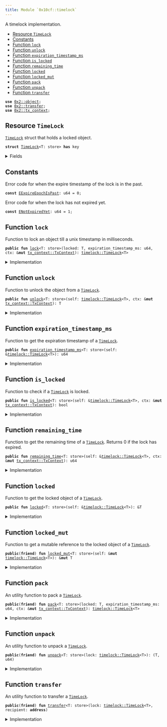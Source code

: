 ```yaml
---
title: Module `0x10cf::timelock`
---
```


A timelock implementation.


-  [Resource `TimeLock`](#0x10cf_timelock_TimeLock)
-  [Constants](#@Constants_0)
-  [Function `lock`](#0x10cf_timelock_lock)
-  [Function `unlock`](#0x10cf_timelock_unlock)
-  [Function `expiration_timestamp_ms`](#0x10cf_timelock_expiration_timestamp_ms)
-  [Function `is_locked`](#0x10cf_timelock_is_locked)
-  [Function `remaining_time`](#0x10cf_timelock_remaining_time)
-  [Function `locked`](#0x10cf_timelock_locked)
-  [Function `locked_mut`](#0x10cf_timelock_locked_mut)
-  [Function `pack`](#0x10cf_timelock_pack)
-  [Function `unpack`](#0x10cf_timelock_unpack)
-  [Function `transfer`](#0x10cf_timelock_transfer)


<pre><code><b>use</b> <a href="../iota-framework/object.md#0x2_object">0x2::object</a>;
<b>use</b> <a href="../iota-framework/transfer.md#0x2_transfer">0x2::transfer</a>;
<b>use</b> <a href="../iota-framework/tx_context.md#0x2_tx_context">0x2::tx_context</a>;
</code></pre>



<a name="0x10cf_timelock_TimeLock"></a>

## Resource `TimeLock`

<code><a href="timelock.md#0x10cf_timelock_TimeLock">TimeLock</a></code> struct that holds a locked object.


<pre><code><b>struct</b> <a href="timelock.md#0x10cf_timelock_TimeLock">TimeLock</a>&lt;T: store&gt; <b>has</b> key
</code></pre>



<details>
<summary>Fields</summary>


<dl>
<dt>
<code>id: <a href="../iota-framework/object.md#0x2_object_UID">object::UID</a></code>
</dt>
<dd>

</dd>
<dt>
<code>locked: T</code>
</dt>
<dd>
 The locked object.
</dd>
<dt>
<code>expiration_timestamp_ms: u64</code>
</dt>
<dd>
 This is the epoch time stamp of when the lock expires.
</dd>
</dl>


</details>

<a name="@Constants_0"></a>

## Constants


<a name="0x10cf_timelock_EExpireEpochIsPast"></a>

Error code for when the expire timestamp of the lock is in the past.


<pre><code><b>const</b> <a href="timelock.md#0x10cf_timelock_EExpireEpochIsPast">EExpireEpochIsPast</a>: u64 = 0;
</code></pre>



<a name="0x10cf_timelock_ENotExpiredYet"></a>

Error code for when the lock has not expired yet.


<pre><code><b>const</b> <a href="timelock.md#0x10cf_timelock_ENotExpiredYet">ENotExpiredYet</a>: u64 = 1;
</code></pre>



<a name="0x10cf_timelock_lock"></a>

## Function `lock`

Function to lock an object till a unix timestamp in milliseconds.


<pre><code><b>public</b> <b>fun</b> <a href="timelock.md#0x10cf_timelock_lock">lock</a>&lt;T: store&gt;(locked: T, expiration_timestamp_ms: u64, ctx: &<b>mut</b> <a href="../iota-framework/tx_context.md#0x2_tx_context_TxContext">tx_context::TxContext</a>): <a href="timelock.md#0x10cf_timelock_TimeLock">timelock::TimeLock</a>&lt;T&gt;
</code></pre>



<details>
<summary>Implementation</summary>


<pre><code><b>public</b> <b>fun</b> <a href="timelock.md#0x10cf_timelock_lock">lock</a>&lt;T: store&gt;(locked: T, expiration_timestamp_ms: u64, ctx: &<b>mut</b> TxContext): <a href="timelock.md#0x10cf_timelock_TimeLock">TimeLock</a>&lt;T&gt; {
    // Get the epoch timestamp.
    <b>let</b> epoch_timestamp_ms = ctx.epoch_timestamp_ms();

    // Check that `expiration_timestamp_ms` is valid.
    <b>assert</b>!(expiration_timestamp_ms &gt; epoch_timestamp_ms, <a href="timelock.md#0x10cf_timelock_EExpireEpochIsPast">EExpireEpochIsPast</a>);

    // Create a <a href="timelock.md#0x10cf_timelock">timelock</a>.
    <a href="timelock.md#0x10cf_timelock_pack">pack</a>(locked, expiration_timestamp_ms, ctx)
}
</code></pre>



</details>

<a name="0x10cf_timelock_unlock"></a>

## Function `unlock`

Function to unlock the object from a <code><a href="timelock.md#0x10cf_timelock_TimeLock">TimeLock</a></code>.


<pre><code><b>public</b> <b>fun</b> <a href="timelock.md#0x10cf_timelock_unlock">unlock</a>&lt;T: store&gt;(self: <a href="timelock.md#0x10cf_timelock_TimeLock">timelock::TimeLock</a>&lt;T&gt;, ctx: &<b>mut</b> <a href="../iota-framework/tx_context.md#0x2_tx_context_TxContext">tx_context::TxContext</a>): T
</code></pre>



<details>
<summary>Implementation</summary>


<pre><code><b>public</b> <b>fun</b> <a href="timelock.md#0x10cf_timelock_unlock">unlock</a>&lt;T: store&gt;(self: <a href="timelock.md#0x10cf_timelock_TimeLock">TimeLock</a>&lt;T&gt;, ctx: &<b>mut</b> TxContext): T {
    // Unpack the <a href="timelock.md#0x10cf_timelock">timelock</a>.
    <b>let</b> (locked, expiration_timestamp_ms) = <a href="timelock.md#0x10cf_timelock_unpack">unpack</a>(self);

    // Check <b>if</b> the lock <b>has</b> expired.
    <b>assert</b>!(<a href="timelock.md#0x10cf_timelock_expiration_timestamp_ms">expiration_timestamp_ms</a> &lt;= ctx.epoch_timestamp_ms(), <a href="timelock.md#0x10cf_timelock_ENotExpiredYet">ENotExpiredYet</a>);

    locked
}
</code></pre>



</details>

<a name="0x10cf_timelock_expiration_timestamp_ms"></a>

## Function `expiration_timestamp_ms`

Function to get the expiration timestamp of a <code><a href="timelock.md#0x10cf_timelock_TimeLock">TimeLock</a></code>.


<pre><code><b>public</b> <b>fun</b> <a href="timelock.md#0x10cf_timelock_expiration_timestamp_ms">expiration_timestamp_ms</a>&lt;T: store&gt;(self: &<a href="timelock.md#0x10cf_timelock_TimeLock">timelock::TimeLock</a>&lt;T&gt;): u64
</code></pre>



<details>
<summary>Implementation</summary>


<pre><code><b>public</b> <b>fun</b> <a href="timelock.md#0x10cf_timelock_expiration_timestamp_ms">expiration_timestamp_ms</a>&lt;T: store&gt;(self: &<a href="timelock.md#0x10cf_timelock_TimeLock">TimeLock</a>&lt;T&gt;): u64 {
    self.expiration_timestamp_ms
}
</code></pre>



</details>

<a name="0x10cf_timelock_is_locked"></a>

## Function `is_locked`

Function to check if a <code><a href="timelock.md#0x10cf_timelock_TimeLock">TimeLock</a></code> is locked.


<pre><code><b>public</b> <b>fun</b> <a href="timelock.md#0x10cf_timelock_is_locked">is_locked</a>&lt;T: store&gt;(self: &<a href="timelock.md#0x10cf_timelock_TimeLock">timelock::TimeLock</a>&lt;T&gt;, ctx: &<b>mut</b> <a href="../iota-framework/tx_context.md#0x2_tx_context_TxContext">tx_context::TxContext</a>): bool
</code></pre>



<details>
<summary>Implementation</summary>


<pre><code><b>public</b> <b>fun</b> <a href="timelock.md#0x10cf_timelock_is_locked">is_locked</a>&lt;T: store&gt;(self: &<a href="timelock.md#0x10cf_timelock_TimeLock">TimeLock</a>&lt;T&gt;, ctx: &<b>mut</b> TxContext): bool {
    self.<a href="timelock.md#0x10cf_timelock_remaining_time">remaining_time</a>(ctx) &gt; 0
}
</code></pre>



</details>

<a name="0x10cf_timelock_remaining_time"></a>

## Function `remaining_time`

Function to get the remaining time of a <code><a href="timelock.md#0x10cf_timelock_TimeLock">TimeLock</a></code>.
Returns 0 if the lock has expired.


<pre><code><b>public</b> <b>fun</b> <a href="timelock.md#0x10cf_timelock_remaining_time">remaining_time</a>&lt;T: store&gt;(self: &<a href="timelock.md#0x10cf_timelock_TimeLock">timelock::TimeLock</a>&lt;T&gt;, ctx: &<b>mut</b> <a href="../iota-framework/tx_context.md#0x2_tx_context_TxContext">tx_context::TxContext</a>): u64
</code></pre>



<details>
<summary>Implementation</summary>


<pre><code><b>public</b> <b>fun</b> <a href="timelock.md#0x10cf_timelock_remaining_time">remaining_time</a>&lt;T: store&gt;(self: &<a href="timelock.md#0x10cf_timelock_TimeLock">TimeLock</a>&lt;T&gt;, ctx: &<b>mut</b> TxContext): u64 {
    // Get the epoch timestamp.
    <b>let</b> current_timestamp_ms = ctx.epoch_timestamp_ms();

    // Check <b>if</b> the lock <b>has</b> expired.
    <b>if</b> (self.<a href="timelock.md#0x10cf_timelock_expiration_timestamp_ms">expiration_timestamp_ms</a> &lt; current_timestamp_ms) {
        <b>return</b> 0
    };

    // Calculate the remaining time.
    self.expiration_timestamp_ms - current_timestamp_ms
}
</code></pre>



</details>

<a name="0x10cf_timelock_locked"></a>

## Function `locked`

Function to get the locked object of a <code><a href="timelock.md#0x10cf_timelock_TimeLock">TimeLock</a></code>.


<pre><code><b>public</b> <b>fun</b> <a href="timelock.md#0x10cf_timelock_locked">locked</a>&lt;T: store&gt;(self: &<a href="timelock.md#0x10cf_timelock_TimeLock">timelock::TimeLock</a>&lt;T&gt;): &T
</code></pre>



<details>
<summary>Implementation</summary>


<pre><code><b>public</b> <b>fun</b> <a href="timelock.md#0x10cf_timelock_locked">locked</a>&lt;T: store&gt;(self: &<a href="timelock.md#0x10cf_timelock_TimeLock">TimeLock</a>&lt;T&gt;): &T {
    &self.locked
}
</code></pre>



</details>

<a name="0x10cf_timelock_locked_mut"></a>

## Function `locked_mut`

Function to get a mutable reference to the locked object of a <code><a href="timelock.md#0x10cf_timelock_TimeLock">TimeLock</a></code>.


<pre><code><b>public</b>(<b>friend</b>) <b>fun</b> <a href="timelock.md#0x10cf_timelock_locked_mut">locked_mut</a>&lt;T: store&gt;(self: &<b>mut</b> <a href="timelock.md#0x10cf_timelock_TimeLock">timelock::TimeLock</a>&lt;T&gt;): &<b>mut</b> T
</code></pre>



<details>
<summary>Implementation</summary>


<pre><code><b>public</b>(package) <b>fun</b> <a href="timelock.md#0x10cf_timelock_locked_mut">locked_mut</a>&lt;T: store&gt;(self: &<b>mut</b> <a href="timelock.md#0x10cf_timelock_TimeLock">TimeLock</a>&lt;T&gt;): &<b>mut</b> T {
    &<b>mut</b> self.locked
}
</code></pre>



</details>

<a name="0x10cf_timelock_pack"></a>

## Function `pack`

An utility function to pack a <code><a href="timelock.md#0x10cf_timelock_TimeLock">TimeLock</a></code>.


<pre><code><b>public</b>(<b>friend</b>) <b>fun</b> <a href="timelock.md#0x10cf_timelock_pack">pack</a>&lt;T: store&gt;(locked: T, expiration_timestamp_ms: u64, ctx: &<b>mut</b> <a href="../iota-framework/tx_context.md#0x2_tx_context_TxContext">tx_context::TxContext</a>): <a href="timelock.md#0x10cf_timelock_TimeLock">timelock::TimeLock</a>&lt;T&gt;
</code></pre>



<details>
<summary>Implementation</summary>


<pre><code><b>public</b>(package) <b>fun</b> <a href="timelock.md#0x10cf_timelock_pack">pack</a>&lt;T: store&gt;(locked: T, expiration_timestamp_ms: u64, ctx: &<b>mut</b> TxContext): <a href="timelock.md#0x10cf_timelock_TimeLock">TimeLock</a>&lt;T&gt; {
    // Create a <a href="timelock.md#0x10cf_timelock">timelock</a>.
    <a href="timelock.md#0x10cf_timelock_TimeLock">TimeLock</a> {
        id: <a href="../iota-framework/object.md#0x2_object_new">object::new</a>(ctx),
        locked,
        expiration_timestamp_ms
    }
}
</code></pre>



</details>

<a name="0x10cf_timelock_unpack"></a>

## Function `unpack`

An utility function to unpack a <code><a href="timelock.md#0x10cf_timelock_TimeLock">TimeLock</a></code>.


<pre><code><b>public</b>(<b>friend</b>) <b>fun</b> <a href="timelock.md#0x10cf_timelock_unpack">unpack</a>&lt;T: store&gt;(lock: <a href="timelock.md#0x10cf_timelock_TimeLock">timelock::TimeLock</a>&lt;T&gt;): (T, u64)
</code></pre>



<details>
<summary>Implementation</summary>


<pre><code><b>public</b>(package) <b>fun</b> <a href="timelock.md#0x10cf_timelock_unpack">unpack</a>&lt;T: store&gt;(lock: <a href="timelock.md#0x10cf_timelock_TimeLock">TimeLock</a>&lt;T&gt;): (T, u64) {
    // Unpack the <a href="timelock.md#0x10cf_timelock">timelock</a>.
    <b>let</b> <a href="timelock.md#0x10cf_timelock_TimeLock">TimeLock</a> {
        id,
        locked,
        expiration_timestamp_ms
    } = lock;

    // Delete the <a href="timelock.md#0x10cf_timelock">timelock</a>.
    <a href="../iota-framework/object.md#0x2_object_delete">object::delete</a>(id);

    (locked, expiration_timestamp_ms)
}
</code></pre>



</details>

<a name="0x10cf_timelock_transfer"></a>

## Function `transfer`

An utility function to transfer a <code><a href="timelock.md#0x10cf_timelock_TimeLock">TimeLock</a></code>.


<pre><code><b>public</b>(<b>friend</b>) <b>fun</b> <a href="../iota-framework/transfer.md#0x2_transfer">transfer</a>&lt;T: store&gt;(lock: <a href="timelock.md#0x10cf_timelock_TimeLock">timelock::TimeLock</a>&lt;T&gt;, recipient: <b>address</b>)
</code></pre>



<details>
<summary>Implementation</summary>


<pre><code><b>public</b>(package) <b>fun</b> <a href="../iota-framework/transfer.md#0x2_transfer">transfer</a>&lt;T: store&gt;(lock: <a href="timelock.md#0x10cf_timelock_TimeLock">TimeLock</a>&lt;T&gt;, recipient: <b>address</b>) {
    <a href="../iota-framework/transfer.md#0x2_transfer_transfer">transfer::transfer</a>(lock, recipient);
}
</code></pre>



</details>
